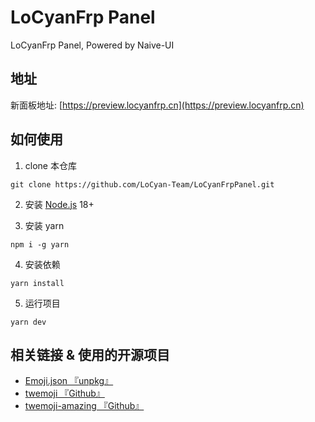 # LoCyanFrp Panel

LoCyanFrp Panel, Powered by Naive-UI

## 地址

新面板地址: [https://preview.locyanfrp.cn](https://preview.locyanfrp.cn)

## 如何使用

1. clone 本仓库

```shell
git clone https://github.com/LoCyan-Team/LoCyanFrpPanel.git
```

2. 安装 [Node.js](https://nodejs.org) 18+

3. 安装 yarn

```shell
npm i -g yarn
```

4. 安装依赖

```shell
yarn install
```

5. 运行项目

```shell
yarn dev
```

## 相关链接 & 使用的开源项目

- [Emoji.json 『unpkg』](https://unpkg.com/emoji.json@14.0.0/emoji.json)
- [twemoji 『Github』](https://github.com/twitter/twemoji)
- [twemoji-amazing 『Github』](https://github.com/SebastianAigner/twemoji-amazing)
